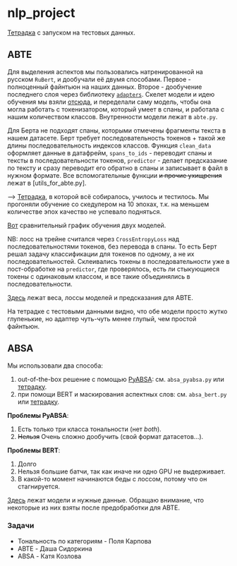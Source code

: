 # nlp_project
[Тетрадка](nlp_evaluation.ipynb) с запуском на тестовых данных.

## ABTE
Для выделения аспектов мы пользовались натренированной на русском `RuBert`, и дообучали её двумя способами. Первое - полноценный файнтьюн на наших данных. Второе - дообучение последнего слоя через библиотеку [`adapters`](https://docs.adapterhub.ml/model_overview.html). Скелет модели и идею обучения мы взяли [отсюда](https://github.com/nicolezattarin/BERT-Aspect-Based-Sentiment-Analysis/tree/main), и переделали саму модель, чтобы она могла работать с токенизатором, который умеет в спаны, и работала с нашим количеством классов.
Внутренности модели лежат в `abte.py`.

Для Берта не подходят спаны, которыми отмечены фрагменты текста в нашем датасете. Берт требует последовательность токенов + такой же длины последовательность индексов классов.  Функция `clean_data` оформляет данные в датафрейм, `spans_to_ids` - переводит спаны и тексты в последовательности токенов, `predictor` - делает предсказание по тексту и сразу переводит его обратно в спаны и записывает в файл в нужном формате. Все вспомогательные функции ~~и прочие ухищрения~~ лежат в [utils_for_abte.py].

--> [Тетрадка](nlp_project_abte.py), в которой всё собиралось, училось и тестилось. Мы прогоняли обучение со скедулером на 10 эпохах, т.к. на меньшем количестве эпох качество не успевало подняться.

[Вот](https://drive.google.com/file/d/10dWiPoGRqGP2bjYbA5FWCqPOp9ek65Jk/view?usp=sharing) сравнительный график обучения двух моделей.

NB: лосс на трейне считался через `CrossEntropyLoss` над последовательностями токенов, без перевода в спаны. То есть Берт решал задачу классификации для токенов по одному, а не их последовательностей. Склеивались токены в последовательности уже в пост-обработке на `predictor`, где проверялось, есть ли стыкующиеся токены с одинаковым классом, и все такие объединялись в последовательности.

[Здесь](https://drive.google.com/drive/folders/1qlgDgESbVsTUKmwEXEDl62LmSrhOpZf5?usp=sharing) лежат веса, лоссы моделей и предсказания для ABTE.

На тетрадке с тестовыми данными видно, что обе модели просто жутко глупенькие, но адаптер чуть-чуть менее глупый, чем простой файнтьюн.

## ABSA
Мы использовали два способа:
1. out-of-the-box решение с помощью [PyABSA](https://pyabsa.readthedocs.io/en/latest/#): см. `absa_pyabsa.py` или [тетрадку](https://www.kaggle.com/code/smthhappens/nlp-project-absa).
2. при помощи BERT и маскирования аспектных слов: см. `absa_bert.py` или [тетрадку](https://colab.research.google.com/drive/1mtp-J_70KhlKtId0quk6fyw2onOROrUI?usp=sharing).

**Проблемы PyABSA**:
1. Есть только три класса тональности (нет *both*).
2. ~~Нельзя~~ Очень сложно дообучить (свой формат датасетов...).

**Проблемы BERT**:
1. Долго
2. Нельзя большие батчи, так как иначе ни одно GPU не выдерживает.
3. В какой-то момент начинаются беды с лоссом, потому что он стагнируется.

[Здесь](https://drive.google.com/drive/folders/14UNHmf1qIIm9TXMEogwSKYSNhsU36YB5?usp=sharing) лежат модели и нужные данные. Обращаю внимание, что некоторые из них взяты после предобработки для ABTE.

### Задачи
- Тональность по категориям - Поля Карпова
- ABTE - Даша Сидоркина
- ABSA - Катя Козлова
